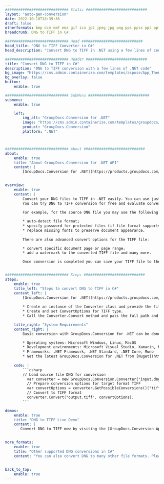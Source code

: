 ```yaml
---
############################# Static ############################
layout: "auto-gen-conversion"
date: 2022-10-18T18:39:36
draft: false
otherformats: bmp dcm emf emz gif ico jp2 jpeg jpg png pps ppsx ppt pptx psb psd svg svgz tga tif tiff webp wmf wmz
breadcrumb: DNG to TIFF in C#

############################# Head ############################
head_title: "DNG to TIFF Converter in C#"
head_description: "Convert DNG to TIFF in .NET using a few lines of code. Use the GroupDocs Document Conversion API to convert over 160 file formats."

############################# Header ############################
title: "Convert DNG to TIFF in C#"
description: "DNG to TIFF conversion with a few lines of .NET code"
bg_image: "https://cms.admin.containerize.com/templates/aspose/App_Themes/V3/images/bg/header1.png"
bg_overlay: false
button:
    enable: true

############################# SubMenu ############################
submenu:
    enable: true

    left:
        img_alt: "GroupDocs.Conversion for .NET"
        image: "https://cms.admin.containerize.com/templates/groupdocs/images/product-logos/90x90-noborder/groupdocs-conversion-net.png"
        product: "GroupDocs.Conversion"
        platform: ".NET"



############################# About ############################
about:
    enable: true
    title: "About GroupDocs.Conversion for .NET API"
    content: |
        [GroupDocs.Conversion for .NET](https://products.groupdocs.com/conversion/net/) can be used to convert Microsoft Word, Excel, PowerPoint, PDF, Visio and other formats. GroupDocs.Conversion is a standalone API that is suitable for back-end and internal systems where high performance is required. It does not depend on any software such as Microsoft or Open Office.
    

overview:
    enable: true
    content: |
        Convert your DNG files to TIFF in .NET easily. You can use just a couple of C# code lines in any platform of your choice like - Windows, Linux, macOS.
        You can try DNG to TIFF conversion for free and evaluate conversion results quality.  Along with simple file conversion scenarios you can try more advanced options for loading source DNG file and for saving output TIFF result. 
        
        For example, for the source DNG file you may use the following load options:

        * auto-detect file format;
        * specify password for protected files (if file format supports it);
        * replace missing fonts to preserve document appearance.
        
        There are also advanced convert options for the TIFF file:

        * convert specific document page or page range;
        * add a watermark to the converted TIFF file and many more.

        Once conversion is completed you can save your TIFF file to the local file path or any third-party storage like FTP, Amazon S3, Google Drive, Dropbox etc. Please note - to convert DNG to TIFF there is no need for any additional software installed - like MS Office, Open Office, Adobe Acrobat Reader etc.


############################# Steps ############################
steps:
    enable: true
    title_left: "Steps to convert DNG to TIFF in C#"
    content_left: |
        [GroupDocs.Conversion for .NET](https://products.groupdocs.com/conversion/net/) makes it easy for developers to convert a DNG file to TIFF with a few lines of code.
        
        * Create an instance of the Converter class and provide the file DNG with the full path
        * Create and set ConvertOptions for TIFF type.
        * Call the Converter.Convert method and pass the full path and format (TIFF) as a parameter

    title_right: "System Requirements"
    content_right: |
        Basic conversion with GroupDocs.Conversion for .NET can be done in just a few simple steps. Our APIs are supported on all major platforms and operating systems. Before executing the code below, make sure you have the following prerequisites installed on your system.

        * Operating systems: Microsoft Windows, Linux, MacOS
        * Development environments: Microsoft Visual Studio, Xamarin, MonoDevelop
        * Frameworks: .NET Framework, .NET Standard, .NET Core, Mono
        * Get the latest GroupDocs.Conversion for .NET from [Nuget](https://www.nuget.org/packages/groupdocs.conversion)
         
    code: |
        ```csharp    
        // Load source file DNG for conversion
          var converter = new GroupDocs.Conversion.Converter("input.dng");
          // Prepare conversion options for target format TIFF
          var convertOptions = converter.GetPossibleConversions()["tiff"].ConvertOptions;
          // Convert to TIFF format
          converter.Convert("output.tiff", convertOptions);
        ```

demos:
    enable: true
    title: "DNG to TIFF Live Demo"
    content: |
       Convert DNG to TIFF now by visiting the [GroupDocs.Conversion App](https://products.groupdocs.app/conversion/family) website. Online demo has the following advantages
          

more_formats:
    enable: true
    title: "Other supported DNG conversions in C#"
    content: "You can also convert DNG to many other file formats. Please see the list below."
       
       
back_to_top:
    enable: true
---
```

